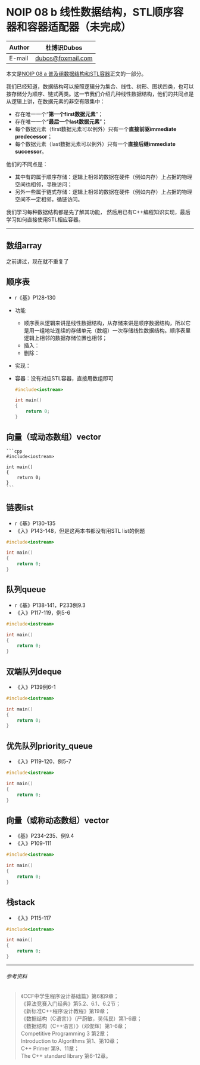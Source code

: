NOIP 08 b 线性数据结构，STL顺序容器和容器适配器（未完成）  
======

|Author|杜博识Dubos|
|---|---|
|E-mail|dubos@foxmail.com|

本文是[NOIP 08 a 普及组数据结构和STL容器](/NOIP%20Junior/NOIP%2008%20a%20数据结构普及组.md)正文的一部分。  

我们已经知道，数据结构可以按照逻辑分为集合、线性、树形、图状四类，也可以按存储分为顺序、链式两类。这一节我们介绍几种线性数据结构，他们的共同点是从逻辑上讲，在数据元素的非空有限集中：
* 存在唯一一个“**第一个first数据元素**”；
* 存在唯一一个“**最后一个last数据元素**”；
* 每个数据元素（first数据元素可以例外）只有一个**直接前驱immediate predecessor**；
* 每个数据元素（last数据元素可以例外）只有一个**直接后继immediate successor**。  

他们的不同点是：
* 其中有的属于顺序存储：逻辑上相邻的数据在硬件（例如内存）上占据的物理空间也相邻，寻秩访问；
* 另外一些属于链式存储：逻辑上相邻的数据在硬件（例如内存）上占据的物理空间不一定相邻，循链访问。  

我们学习每种数据结构都是先了解其功能， 然后用已有C++编程知识实现，最后学习如何直接使用STL相应容器。

------  

## **数组array**
之前讲过，现在就不重复了

## 顺序表
* r《基》P128-130  
* 功能
	* 顺序表从逻辑来讲是线性数据结构，从存储来讲是顺序数据结构，所以它是用一组地址连续的存储单元（数组）一次存储线性数据结构。顺序表里逻辑上相邻的数据存储位置也相邻；
	* 插入：
	* 删除：
* 实现：
* 容器：没有对应STL容器，直接用数组即可
	
	```cpp
	#include<iostream>

	int main() 
	{
		return 0;
	}
	```	

## 向量（或动态数组）vector
	```cpp
	#include<iostream>

	int main() 
	{
		return 0;
	}
	```

## 链表list
* r《基》P130-135 
* 《入》P143-148，但是这两本书都没有用STL list的例题
```cpp
#include<iostream>

int main() 
{
	return 0;
}
```

## 队列queue
* r《基》P138-141，P233例9.3
* 《入》P117-119，例5-6 
```cpp
#include<iostream>

int main() 
{
	return 0;
}
```

## 双端队列deque
* 《入》P139例6-1
```cpp
#include<iostream>

int main() 
{
	return 0;
}
```

## 优先队列priority_queue
* 《入》P119-120，例5-7 
```cpp
#include<iostream>

int main() 
{
	return 0;
}
```

## 向量（或称动态数组）vector
* 《基》P234-235、例9.4
* 《入》P109-111
```cpp
#include<iostream>

int main() 
{
	return 0;
}
```

## 栈stack
* 《入》P115-117
```cpp
#include<iostream>

int main() 
{
	return 0;
}
```

------
	
###### 参考资料
> 《CCF中学生程序设计基础篇》第6和9章；  
> 《算法竞赛入门经典》第5.2、6.1、6.2节；  
> 《新标准C++程序设计教程》第19章；  
> 《数据结构（C语言）》（严蔚敏，吴伟民）第1-6章；  
> 《数据结构（C++语言）》（邓俊辉）第1-6章；  
> Competitive Programming 3 第2章；  
> Introduction to Algorithms 第1、第10章；  
> C++ Primer 第9、11章；  
> The C++ standard library 第6-12章。  
